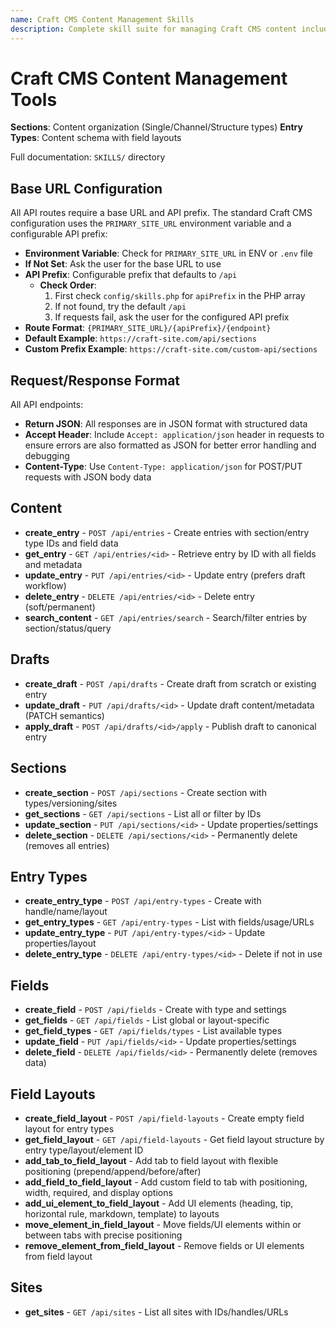 ```yaml
---
name: Craft CMS Content Management Skills
description: Complete skill suite for managing Craft CMS content including sections, entry types, fields, entries, drafts, field layouts, and sites.
---
```


# Craft CMS Content Management Tools

**Sections**: Content organization (Single/Channel/Structure types)
**Entry Types**: Content schema with field layouts

Full documentation: `SKILLS/` directory

## Base URL Configuration

All API routes require a base URL and API prefix. The standard Craft CMS configuration uses the `PRIMARY_SITE_URL` environment variable and a configurable API prefix:

- **Environment Variable**: Check for `PRIMARY_SITE_URL` in ENV or `.env` file
- **If Not Set**: Ask the user for the base URL to use
- **API Prefix**: Configurable prefix that defaults to `/api`
  - **Check Order**:
    1. First check `config/skills.php` for `apiPrefix` in the PHP array
    2. If not found, try the default `/api`
    3. If requests fail, ask the user for the configured API prefix
- **Route Format**: `{PRIMARY_SITE_URL}/{apiPrefix}/{endpoint}`
- **Default Example**: `https://craft-site.com/api/sections`
- **Custom Prefix Example**: `https://craft-site.com/custom-api/sections`

## Request/Response Format

All API endpoints:
- **Return JSON**: All responses are in JSON format with structured data
- **Accept Header**: Include `Accept: application/json` header in requests to ensure errors are also formatted as JSON for better error handling and debugging
- **Content-Type**: Use `Content-Type: application/json` for POST/PUT requests with JSON body data

## Content
- **create_entry** - `POST /api/entries` - Create entries with section/entry type IDs and field data
- **get_entry** - `GET /api/entries/<id>` - Retrieve entry by ID with all fields and metadata
- **update_entry** - `PUT /api/entries/<id>` - Update entry (prefers draft workflow)
- **delete_entry** - `DELETE /api/entries/<id>` - Delete entry (soft/permanent)
- **search_content** - `GET /api/entries/search` - Search/filter entries by section/status/query

## Drafts
- **create_draft** - `POST /api/drafts` - Create draft from scratch or existing entry
- **update_draft** - `PUT /api/drafts/<id>` - Update draft content/metadata (PATCH semantics)
- **apply_draft** - `POST /api/drafts/<id>/apply` - Publish draft to canonical entry

## Sections
- **create_section** - `POST /api/sections` - Create section with types/versioning/sites
- **get_sections** - `GET /api/sections` - List all or filter by IDs
- **update_section** - `PUT /api/sections/<id>` - Update properties/settings
- **delete_section** - `DELETE /api/sections/<id>` - Permanently delete (removes all entries)

## Entry Types
- **create_entry_type** - `POST /api/entry-types` - Create with handle/name/layout
- **get_entry_types** - `GET /api/entry-types` - List with fields/usage/URLs
- **update_entry_type** - `PUT /api/entry-types/<id>` - Update properties/layout
- **delete_entry_type** - `DELETE /api/entry-types/<id>` - Delete if not in use

## Fields
- **create_field** - `POST /api/fields` - Create with type and settings
- **get_fields** - `GET /api/fields` - List global or layout-specific
- **get_field_types** - `GET /api/fields/types` - List available types
- **update_field** - `PUT /api/fields/<id>` - Update properties/settings
- **delete_field** - `DELETE /api/fields/<id>` - Permanently delete (removes data)

## Field Layouts
- **create_field_layout** - `POST /api/field-layouts` - Create empty field layout for entry types
- **get_field_layout** - `GET /api/field-layouts` - Get field layout structure by entry type/layout/element ID
- **add_tab_to_field_layout** - Add tab to field layout with flexible positioning (prepend/append/before/after)
- **add_field_to_field_layout** - Add custom field to tab with positioning, width, required, and display options
- **add_ui_element_to_field_layout** - Add UI elements (heading, tip, horizontal rule, markdown, template) to layouts
- **move_element_in_field_layout** - Move fields/UI elements within or between tabs with precise positioning
- **remove_element_from_field_layout** - Remove fields or UI elements from field layout

## Sites
- **get_sites** - `GET /api/sites` - List all sites with IDs/handles/URLs
